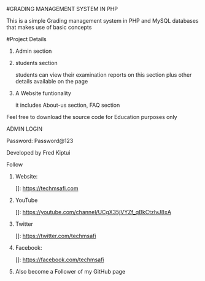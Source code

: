#GRADING MANAGEMENT SYSTEM IN PHP

This is a simple Grading management system in PHP and MySQL databases that makes use of basic concepts

#Project Details

1. Admin section

2. students section

   students can view their examination reports on this section plus other details available on the page

3. A Website funtionality

   it includes  About-us section, FAQ section



Feel free to download the source code  for Education purposes only

ADMIN LOGIN

Password: Password@123



Developed by Fred Kiptui

Follow

1) Website:

   []: https://techmsafi.com

2) YouTube

   []: https://youtube.com/channel/UCgX35jVYZf_qBkCtzIvJ8xA

3) Twitter

   []: https://twitter.com/techmsafi

4) Facebook:

   []: https://facebook.com/techmsafi

5) Also become a Follower of my GitHub page